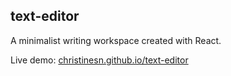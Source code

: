 ## text-editor
A minimalist writing workspace created with React.

Live demo: [christinesn.github.io/text-editor](https://christinesn.github.io/text-editor/)
